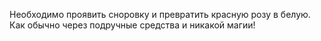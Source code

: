Необходимо проявить сноровку и превратить красную розу в белую. Как обычно через подручные средства и никакой магии!

